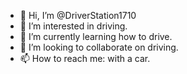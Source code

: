- 👋 Hi, I’m @DriverStation1710
- 👀 I’m interested in driving.
- 🌱 I’m currently learning how to drive.
- 💞️ I’m looking to collaborate on driving.
- 📫 How to reach me: with a car.

<!---
DriverStation1710/DriverStation1710 is a ✨ special ✨ repository because its `README.md` (this file) appears on your GitHub profile.
You can click the Preview link to take a look at your changes.
--->

